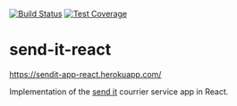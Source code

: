 [![Build Status](https://travis-ci.org/ozone4real/send-it-react.svg?branch=develop)](https://travis-ci.org/ozone4real/send-it-react)
[![Test Coverage](https://api.codeclimate.com/v1/badges/17cd1f6320331d7a3032/test_coverage)](https://codeclimate.com/github/ozone4real/send-it-react/test_coverage)

# send-it-react

https://sendit-app-react.herokuapp.com/

Implementation of the <a href = "https://github.com/ozone4real/SEND-IT-APP"> send it</a> courrier service app in React.

